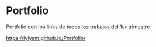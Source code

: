 # Portfolio
Portfolio con los links de todos los trabajos del 1er trimestre

https://lylyam.github.io/Portfolio/
